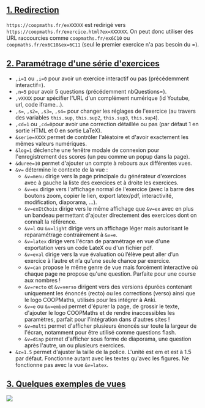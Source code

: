 ## <a id="Redirection" href="#Redirection"></a> [1. Redirection](#Redirection)

`https://coopmaths.fr/exXXXXX` est redirigé vers `https://coopmaths.fr/exercice.html?ex=XXXXXX`. On peut donc utiliser des URL raccourcies comme `coopmaths.fr/ex6C10` ou `coopmaths.fr/ex6C10&ex=6C11` (seul le premier exercice n'a pas besoin du =).

## <a id="Parametrage" href="#Parametrage"></a> [2. Paramétrage d'une série d'exercices](#Parametrage)

- `,i=1` ou `,i=0` pour avoir un exercice interactif ou pas (précédemment interactif=).
- `,n=5` pour avoir 5 questions (précédemment nbQuestions=).
- `,vXXXX` pour spécifier l'URL d'un complément numérique (id Youtube, url, code iframe...).
- `,s=`, `,s2=`, `,s3=`, `,s4=` pour changer les réglages de l'exercice (au travers des variables `this.sup`, `this.sup2`, `this.sup3`, `this.sup4`).
- `,cd=1` ou `,cd=0`pour avoir une correction détaillée ou pas (par défaut 1 en sortie HTML et 0 en sortie LaTeX).
- `&serie=XXXX` permet de contrôler l'aléatoire et d'avoir exactement les mêmes valeurs numériques.
- `&log=1` déclenche une fenêtre modale de connexion pour l'enregistrement des scores (un peu comme un popup dans la page).
- `&duree=10` permet d'ajouter un compte à rebours aux différentes vues.
- `&v=` détermine le contexte de la vue :
    - `&v=menu` dirige vers la page principale du générateur d'exercices avec à gauche la liste des exercices et à droite les exercices.
    - `&v=ex` dirige vers l'affichage normal de l'exercice (avec la barre des boutons zoom, copier le lien, export latex/pdf, interactivité, modification, diaporama, ...).
    - `&v=exEtChoix` dirige vers le même affichage que `&v=ex` avec en plus un bandeau permettant d'ajouter directement des exercices dont on connaît la référence.
    - `&v=l` ou `&v=light` dirige vers un affichage léger mais autorisant le reparamétrage contrairement à `&v=e`.
    - `&v=latex` dirige vers l'écran de paramétrage en vue d'une exportation vers un code LateX ou d'un fichier pdf.
    - `&v=eval` dirige vers la vue évaluation où l’élève peut aller d’un exercice à l’autre et n’a qu’une seule chance par exercice.
    - `&v=can` propose le même genre de vue mais forcément interactive où chaque page ne propose qu'une question. Parfaite pour une course aux nombres !
    - `&v=recto` et `&v=verso` dirigent vers des versions épurées contenant uniquement les énoncés (recto) ou les corrections (verso) ainsi que le logo COOPMaths, utilisés pour les intégrer à Anki.
    - `&v=e` ou `&v=embed` permet d'épurer la page, de grossir le texte, d'ajouter le logo COOPMaths et de rendre inaccessibles les paramètres, parfait pour l'intégration dans d'autres sites !
    - `&v=multi` permet d'afficher plusieurs énoncés sur toute la largeur de l'écran, notamment pour être utilisé comme questions flash.
    - `&v=diap` permet d'afficher sous forme de diaporama, une question après l'autre, un ou plusieurs exercices.
- `&z=1.5` permet d'ajuster la taille de la police. L'unité est em et est à 1.5 par défaut. Fonctionne autant avec les textes qu'avec les figures. Ne fonctionne pas avec la vue `&v=latex`.

 ## <a id="Exemples" href="#Exemples"></a> [3. Quelques exemples de vues](#Exemples)

![](img/Url-1.jpg)